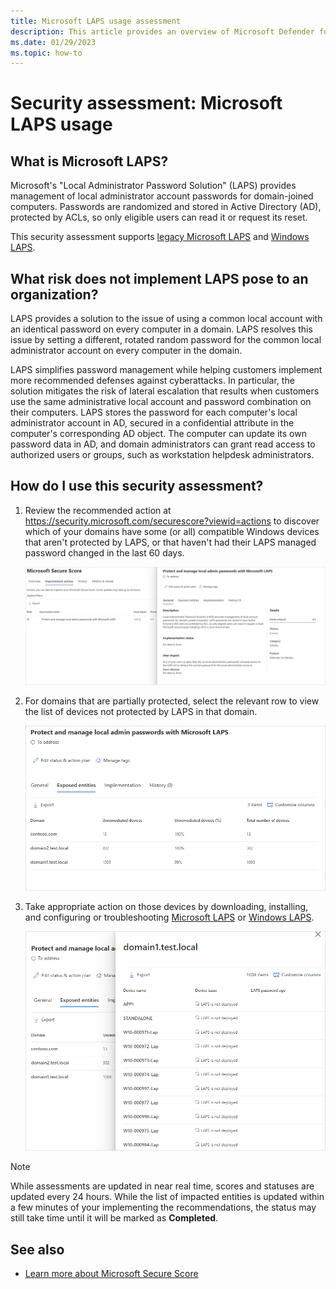 ```yaml
---
title: Microsoft LAPS usage assessment
description: This article provides an overview of Microsoft Defender for Identity's Microsoft LAPS usage identity security posture assessment report.
ms.date: 01/29/2023
ms.topic: how-to
---
```


# Security assessment: Microsoft LAPS usage

## What is Microsoft LAPS?

Microsoft's "Local Administrator Password Solution" (LAPS) provides management of local administrator account passwords for domain-joined computers. Passwords are randomized and stored in Active Directory (AD), protected by ACLs, so only eligible users can read it or request its reset.

This security assessment supports [legacy Microsoft LAPS](https://www.microsoft.com/en-us/download/details.aspx?id=46899) and [Windows LAPS](/windows-server/identity/laps/laps-overview).

## What risk does not implement LAPS pose to an organization?

LAPS provides a solution to the issue of using a common local account with an identical password on every computer in a domain. LAPS resolves this issue by setting a different, rotated random password for the common local administrator account on every computer in the domain.

LAPS simplifies password management while helping customers implement more recommended defenses against cyberattacks. In particular, the solution mitigates the risk of lateral escalation that results when customers use the same administrative local account and password combination on their computers. LAPS stores the password for each computer's local administrator account in AD, secured in a confidential attribute in the computer's corresponding AD object. The computer can update its own password data in AD, and domain administrators can grant read access to authorized users or groups, such as workstation helpdesk administrators.

## How do I use this security assessment?

1. Review the recommended action at <https://security.microsoft.com/securescore?viewid=actions> to discover which of your domains have some (or all) compatible Windows devices that aren't protected by LAPS, or that haven't had their LAPS managed password changed in the last 60 days.

   ![See which domains have devices unprotected by LAPS.](media/cas-isp-laps-1.png)
   
1. For domains that are partially protected, select the relevant row to view the list of devices not protected by LAPS in that domain.

    ![Select domain with devices unprotected by LAPS.](media/cas-isp-laps-2.png)
   
1. Take appropriate action on those devices by downloading, installing, and configuring or troubleshooting [Microsoft LAPS](https://go.microsoft.com/fwlink/?linkid=2104282) or [Windows LAPS](/windows-server/identity/laps/laps-overview). 

    ![Remediate devices unprotected by LAPS.](media/laps-unprotected-devices.png)

> [!NOTE]
> While assessments are updated in near real time, scores and statuses are updated every 24 hours.  While the list of impacted entities is updated within a few minutes of your implementing the recommendations, the status may still take time until it will be marked as **Completed**.

## See also

- [Learn more about Microsoft Secure Score](/microsoft-365/security/defender/microsoft-secure-score)

